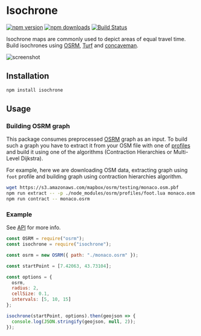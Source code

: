 # Isochrone

[![npm version](https://img.shields.io/npm/v/isochrone.svg)](https://www.npmjs.com/package/isochrone)
[![npm downloads](https://img.shields.io/npm/dt/isochrone.svg)](https://www.npmjs.com/package/isochrone)
[![Build Status](https://travis-ci.org/stepankuzmin/node-isochrone.svg?branch=master)](https://travis-ci.org/stepankuzmin/node-isochrone)

Isochrone maps are commonly used to depict areas of equal travel time.
Build isochrones using [OSRM](http://project-osrm.org/), [Turf](http://turfjs.org/) and [concaveman](https://github.com/mapbox/concaveman).

![screenshot](https://raw.githubusercontent.com/stepankuzmin/galton/master/example.png)

## Installation

```sh
npm install isochrone
```

## Usage

### Building OSRM graph

This package consumes preprocessed [OSRM](http://project-osrm.org/) graph as an input. To build such a graph you have to extract it from your OSM file with one of [profiles](https://github.com/Project-OSRM/osrm-backend/wiki/Profiles) and build it using one of the algorithms (Contraction Hierarchies or Multi-Level Dijkstra).

For example, here we are downloading OSM data, extracting graph using `foot` profile and building graph using contraction hierarchies algorithm.

```sh
wget https://s3.amazonaws.com/mapbox/osrm/testing/monaco.osm.pbf
npm run extract -- -p ./node_modules/osrm/profiles/foot.lua monaco.osm.pbf
npm run contract -- monaco.osrm
```

### Example

See [API](https://github.com/stepankuzmin/node-isochrone/blob/master/API.md) for more info.

```js
const OSRM = require("osrm");
const isochrone = require("isochrone");

const osrm = new OSRM({ path: "./monaco.osrm" });

const startPoint = [7.42063, 43.73104];

const options = {
  osrm,
  radius: 2,
  cellSize: 0.1,
  intervals: [5, 10, 15]
};

isochrone(startPoint, options).then(geojson => {
  console.log(JSON.stringify(geojson, null, 2));
});
```
